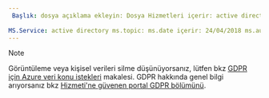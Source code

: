 ```yaml
---
 Başlık: dosya açıklama ekleyin: Dosya Hizmetleri içerir: active directory Yazar: eross msft
 
MS.Service: active directory ms.topic: ms.date içerir: 24/04/2018 ms.author: lizross MS.özel: dosya ekleyin
---
```


>[!Note] 
>Görüntüleme veya kişisel verileri silme düşünüyorsanız, lütfen bkz [GDPR için Azure veri konu istekleri](https://docs.microsoft.com/microsoft-365/compliance/gdpr-dsr-azure) makalesi. GDPR hakkında genel bilgi arıyorsanız bkz [Hizmeti'ne güvenen portal GDPR bölümünü](https://servicetrust.microsoft.com/ViewPage/GDPRGetStarted).
